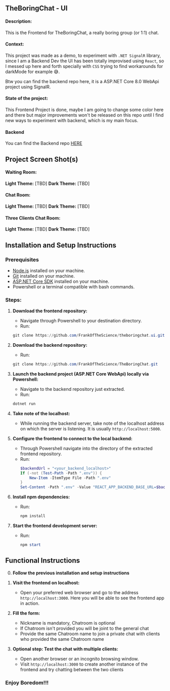 ## TheBoringChat - UI

#### Description:

This is the Frontend for TheBoringChat, a really boring group (or 1:1) chat.

#### Context:

This project was made as a demo, to experiment with `.NET SignalR` library, since I am a Backend Dev the UI has been totally improvised using `React`, so I messed up here and forth specially with `CSS` trying to find workarounds for darkMode for example 😅.

Btw you can find the backend repo here, it is a ASP.NET Core 8.0 WebApi project using SignalR.

#### State of the project:

This Frontend Project is done, maybe I am going to change some color here and there but major improvements won't be released on this repo until I find new ways to experiment with backend, which is my main focus.

#### Backend

You can find the Backend repo [HERE](https://github.com/FrankOfTheScience/TheBoringChat)

## Project Screen Shot(s)

#### Waiting Room:   
**Light Theme:**
[TBD]
**Dark Theme:**
[TBD]

#### Chat Room:   
**Light Theme:**
[TBD]
**Dark Theme:**
[TBD]

#### Three Clients Chat Room:   
**Light Theme:**
[TBD]
**Dark Theme:**
[TBD]

## Installation and Setup Instructions

### Prerequisites
- [Node.js](https://nodejs.org/) installed on your machine.
- [Git](https://git-scm.com/) installed on your machine.
- [ASP.NET Core SDK](https://dotnet.microsoft.com/download) installed on your machine.
- Powershell or a terminal compatible with bash commands.

### Steps:

1. **Download the frontend repository:**
   - Navigate through Powershell to your destination directory.
   - Run:
   ```powershell
   git clone https://github.com/FrankOfTheScience/theboringchat.ui.git
   ```

2. **Download the backend repository:**
   - Run:
   ```powershell
   git clone https://github.com/FrankOfTheScience/TheBoringChat.git
   ```

3. **Launch the backend project (ASP.NET Core WebApi) locally via Powershell:**
   - Navigate to the backend repository just extracted.
   - Run:
   ```powershell
   dotnet run
   ```

4. **Take note of the localhost:**
   - While running the backend server, take note of the localhost address on which the server is listening. It is usually `http://localhost:5000`.

5. **Configure the frontend to connect to the local backend:**
   - Through Powershell navigate into the directory of the extracted frontend repository.
   - Run:
     ```powershell
     $backendUrl = "<your_backend_localhost>"
     If (-not (Test-Path -Path ".env")) {
         New-Item -ItemType File -Path ".env"
     }
     Set-Content -Path ".env" -Value "REACT_APP_BACKEND_BASE_URL=$backendUrl"```

6. **Install npm dependencies:**
   - Run:
     ```powershell
     npm install
     ```

7. **Start the frontend development server:**
   - Run:
     ```powershell
     npm start
     ```

## Functional Instructions

0. **Follow the previous installation and setup instructions**
   
1. **Visit the frontend on localhost:**
   - Open your preferred web browser and go to the address `http://localhost:3000`. Here you will be able to see the frontend app in action.
  
2. **Fill the form:**
   - Nickname is mandatory, Chatroom is optional
   - If Chatroom isn't provided you will be joint to the general chat
   - Provide the same Chatroom name to join a private chat with clients who provided the same Chatroom name

3. **Optional step: Test the chat with multiple clients:**
   - Open another browser or an incognito browsing window.
   - Visit `http://localhost:3000` to create another instance of the frontend and try chatting between the two clients

### Enjoy Boredom!!!


